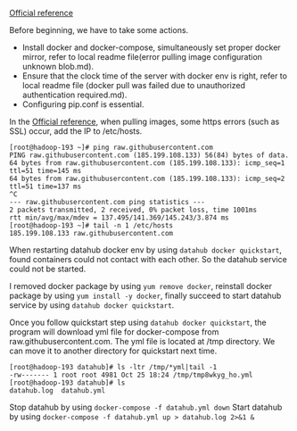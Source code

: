 [Official reference](https://datahubproject.io/docs/quickstart)

Before beginning, we have to take some actions.
* Install docker and docker-compose, simultaneously set proper docker mirror, 
  refer to local readme file(error pulling image configuration unknown blob.md).
* Ensure that the clock time of the server with docker env is right, refer to local readme file 
  (docker pull was failed due to unauthorized authentication required.md).
* Configuring pip.conf is essential. 

In the [Official reference](https://datahubproject.io/docs/quickstart), when pulling images, some https errors
(such as SSL) occur, add the IP to /etc/hosts.

```
[root@hadoop-193 ~]# ping raw.githubusercontent.com
PING raw.githubusercontent.com (185.199.108.133) 56(84) bytes of data.
64 bytes from raw.githubusercontent.com (185.199.108.133): icmp_seq=1 ttl=51 time=145 ms
64 bytes from raw.githubusercontent.com (185.199.108.133): icmp_seq=2 ttl=51 time=137 ms
^C
--- raw.githubusercontent.com ping statistics ---
2 packets transmitted, 2 received, 0% packet loss, time 1001ms
rtt min/avg/max/mdev = 137.495/141.369/145.243/3.874 ms
[root@hadoop-193 ~]# tail -n 1 /etc/hosts
185.199.108.133 raw.githubusercontent.com
```

When restarting datahub docker env by using `datahub docker quickstart`, found containers could not contact with each other.
So the datahub service could not be started.

I removed docker package by using `yum remove docker`, reinstall docker package by using `yum install -y docker`, finally succeed to start 
datahub service by using `datahub docker quickstart`.

Once you follow quickstart step using `datahub docker quickstart`,  the program will download yml file for docker-compose
from raw.githubusercontent.com. The yml file is located at /tmp directory. We can move it to another directory for quickstart
next time.
```shell
[root@hadoop-193 datahub]# ls -ltr /tmp/*yml|tail -1
-rw------- 1 root root 4981 Oct 25 18:24 /tmp/tmp8wkyg_ho.yml
[root@hadoop-193 datahub]# ls
datahub.log  datahub.yml
```
Stop datahub by using `docker-compose -f datahub.yml down`
Start datahub by using `docker-compose -f datahub.yml up > datahub.log 2>&1 &`